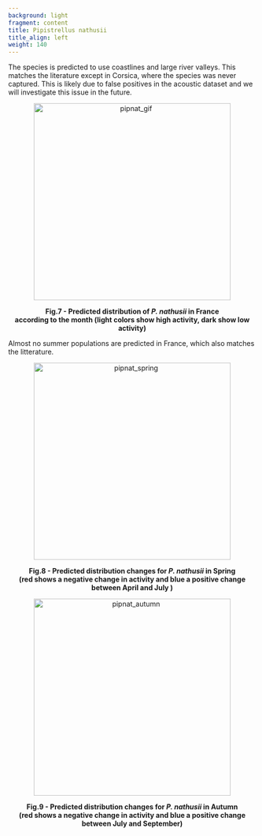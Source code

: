 ```yaml
---
background: light
fragment: content
title: Pipistrellus nathusii
title_align: left
weight: 140
---
```


The species is predicted to use coastlines and large river valleys. This matches the literature except in Corsica, where the species was never captured. This is likely due to false positives in the acoustic dataset and we will investigate this issue in the future.

<p align = "center">
<img src="/project/results/map_files/Pipnat_GIF_small.gif" alt="pipnat_gif" width="400px"/>
</p>

<p align = "center">
<b>Fig.7 - Predicted distribution of <i>P. nathusii</i> in France <br /> according to the month (light colors show high activity, dark show low activity)</b>
</p>

Almost no summer populations  are predicted in France, which also matches the litterature.

<p align = "center">
<img src="/project/results/map_files/Pipnat_Diff_April_July.png" alt="pipnat_spring" width="400px"/>
</p>

<p align = "center">
<b>Fig.8 - Predicted distribution changes for <i>P. nathusii</i> in Spring <br /> (red shows a negative change in activity and blue a positive change between April and July )
</b>
</p>

<p align = "center">
<img src="/project/results/map_files/Pipnat_Diff_July_Sept.png" alt="pipnat_autumn" width="400px"/>
</p>

<p align = "center">
<b>Fig.9 - Predicted distribution changes for <i>P. nathusii</i>  in Autumn <br /> (red shows a negative change in activity and blue a positive change between July and September)
</b>
</p>
